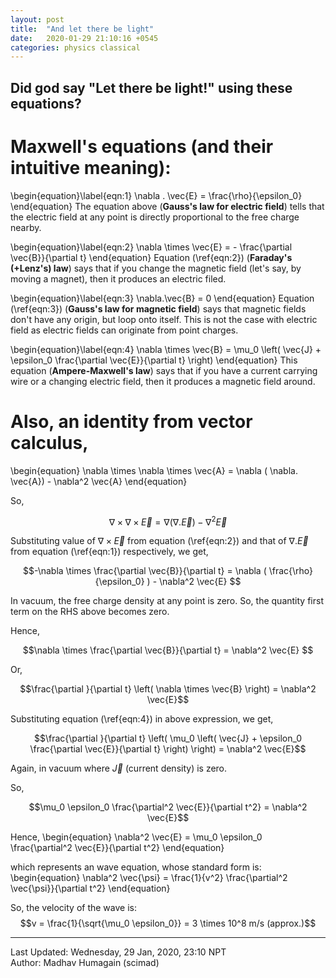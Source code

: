 ```yaml
---
layout: post
title:  "And let there be light"
date:   2020-01-29 21:10:16 +0545
categories: physics classical
---
```

<script type="text/javascript" async
  src="https://cdnjs.cloudflare.com/ajax/libs/mathjax/2.7.5/MathJax.js?config=TeX-MML-AM_CHTML">
</script>

<script type="text/x-mathjax-config">
    MathJax.Hub.Config({
        TeX: { equationNumbers: { autoNumber: "AMS" } },
        displayAlign: "center",
        tex2jax: {
            inlineMath: [ ['$','$'], ["\\(","\\)"] ],
            processEscapes: true
        }
    });
</script>

## Did god say "Let there be light!" using these equations?

# Maxwell's equations (and their intuitive meaning):

\begin{equation}\label{eqn:1}
\nabla . \vec{E} = \frac{\rho}{\epsilon_0}
\end{equation}
The equation above (**Gauss's law for electric field**) tells that the electric field at any point is directly proportional to the free charge nearby.


\begin{equation}\label{eqn:2}
\nabla \times \vec{E} = - \frac{\partial \vec{B}}{\partial t}
\end{equation}
Equation (\ref{eqn:2}) (**Faraday's (+Lenz's) law**) says that if you change the magnetic field (let's say, by moving a magnet), then it produces an electric filed.

\begin{equation}\label{eqn:3}
\nabla.\vec{B} = 0
\end{equation}
Equation (\ref{eqn:3}) (**Gauss's law for magnetic field**) says that magnetic fields don't have any origin, but loop onto itself. This is not the case with electric field as electric fields can originate from point charges.

\begin{equation}\label{eqn:4}
\nabla \times \vec{B} = \mu_0 \left( \vec{J} + \epsilon_0 \frac{\partial \vec{E}}{\partial t} \right)
\end{equation}
This equation (**Ampere-Maxwell's law**) says that if you have a current carrying wire or a changing electric field, then it produces a magnetic field around.

# Also, an identity from vector calculus, 

\begin{equation}
\nabla \times \nabla \times \vec{A} = \nabla ( \nabla. \vec{A}) - \nabla^2 \vec{A}
\end{equation}

So,

$$\nabla \times \nabla \times \vec{E} = \nabla ( \nabla. \vec{E} ) - \nabla^2 \vec{E} $$

Substituting value of $\nabla \times \vec{E}$ from equation (\ref{eqn:2}) and that of $\nabla. \vec{E}$ from equation (\ref{eqn:1}) respectively, we get,

$$-\nabla \times \frac{\partial \vec{B}}{\partial t} = \nabla ( \frac{\rho}{\epsilon_0} ) - \nabla^2 \vec{E} $$

In vacuum, the free charge density at any point is zero. So, the quantity first term on the RHS above becomes zero.

Hence,

$$\nabla \times \frac{\partial \vec{B}}{\partial t} = \nabla^2 \vec{E} $$

Or,

$$\frac{\partial }{\partial t} \left( \nabla \times \vec{B} \right) = \nabla^2 \vec{E}$$

Substituting equation (\ref{eqn:4}) in above expression, we get, 

$$\frac{\partial }{\partial t} \left( \mu_0 \left( \vec{J} + \epsilon_0 \frac{\partial \vec{E}}{\partial t} \right) \right) = \nabla^2 \vec{E}$$

Again, in vacuum where $\vec{J}$ (current density) is zero.

So,

$$\mu_0 \epsilon_0 \frac{\partial^2 \vec{E}}{\partial t^2} = \nabla^2 \vec{E}$$

Hence,
\begin{equation}
\nabla^2 \vec{E} = \mu_0 \epsilon_0 \frac{\partial^2 \vec{E}}{\partial t^2}
\end{equation}

which represents an wave equation, whose standard form is:
\begin{equation}
\nabla^2 \vec{\psi} = \frac{1}{v^2} \frac{\partial^2 \vec{\psi}}{\partial t^2}
\end{equation}

So, the velocity of the wave is:
$$v = \frac{1}{\sqrt{\mu_0 \epsilon_0}} = 3 \times 10^8 m/s (approx.)$$

----------
Last Updated: Wednesday, 29 Jan, 2020, 23:10 NPT  
Author: Madhav Humagain (scimad)